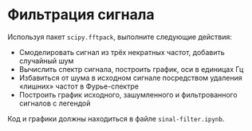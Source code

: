 # Фильтрация сигнала

Используя пакет `scipy.fftpack`, выполните следующие действия:
+ Смоделировать сигнал из трёх некратных частот, добавить случайный шум
+ Вычислить спектр сигнала, построить график, оси в единицах Гц
+ Избавиться от шума в исходном сигнале посредством удаления «лишних» частот в Фурье-спектре
+ Построить график исходного, зашумленного и фильтрованного сигналов с легендой

Код и графики должны находиться в файле `sinal-filter.ipynb`. 

